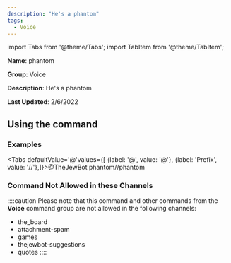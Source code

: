 ```yaml
---
description: "He's a phantom"
tags:
  - Voice
---
```

import Tabs from '@theme/Tabs';
import TabItem from '@theme/TabItem';

**Name**: phantom

**Group**: Voice

**Description**: He's a phantom

**Last Updated**: 2/6/2022

## Using the command

### Examples
<Tabs defaultValue='@'values={[ {label: '@', value: '@'}, {label: 'Prefix', value: '//'},]}><TabItem value='@'>@TheJewBot phantom</TabItem><TabItem value='//'>//phantom</TabItem></Tabs>

### Command Not Allowed in these Channels
::::caution Please note that this command and other commands from the **Voice** command group are not allowed in the following channels:
- the_board
- attachment-spam
- games
- thejewbot-suggestions
- quotes
::::